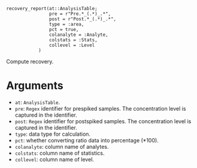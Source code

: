 ```
recovery_report(at::AnalysisTable; 
                pre = r"Pre.*_(.*)_.*", 
                post = r"Post.*_(.*)_.*", 
                type = :area, 
                pct = true, 
                colanalyte = :Analyte,
                colstats = :Stats,
                collevel = :Level
            )
```

Compute recovery.

# Arguments

  * `at`: `AnalysisTable`.
  * `pre`: `Regex` identifier for prespiked samples. The concentration level is captured in the identifier.
  * `post`: `Regex` identifier for postspiked samples. The concentration level is captured in the identifier.
  * `type`: data type for calculation.
  * `pct`: whether converting ratio data into percentage (*100).
  * `colanalyte`: column name of analytes.
  * `colstats`: column name of statistics.
  * `collevel`: column name of level.
